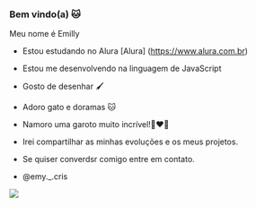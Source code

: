### Bem vindo(a) 🐱

Meu nome é Emilly

- Estou estudando no Alura [Alura] (https://www.alura.com.br)
- Estou me desenvolvendo na linguagem de JavaScript
- Gosto de desenhar 🖌️
- Adoro gato e doramas 🐱
- Namoro uma garoto muito incrível!👩‍❤️‍👨
- Irei compartilhar as minhas evoluções e os meus projetos.

- Se quiser converdsr comigo entre em contato.
- @emy._.cris


![](https://media.tenor.com/TGgky3DfKCAAAAAC/uncanny-cat-gif.gif)
